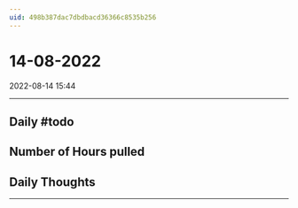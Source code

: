 ```yaml
---
uid: 498b387dac7dbdbacd36366c8535b256
---
```


# 14-08-2022
2022-08-14 15:44

---


## Daily #todo 

## Number of Hours pulled 

## Daily Thoughts




--- 
